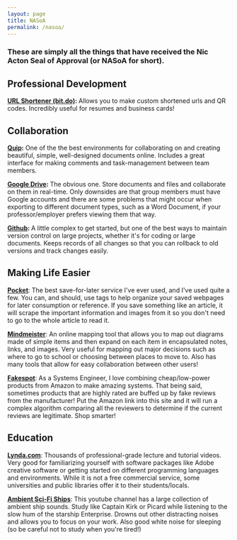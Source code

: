 ```yaml
---
layout: page
title: NASoA
permalink: /nasoa/
---
```

<h3>These are simply all the things that have received the Nic Acton Seal of Approval (or NASoA for short).</h3>
<h2>Professional Development</h2>
<strong><a href="http://bit.do/" target="_blank">URL Shortener (bit.do)</a>: </strong>Allows you to make custom shortened urls and QR codes. Incredibly useful for resumes and business cards!
<h2>Collaboration</h2>
<strong><a href="https://quip.com" target="_blank">Quip</a>:</strong> One of the the best environments for collaborating on and creating beautiful, simple, well-designed documents online. Includes a great interface for making comments and task-management between team members.

<strong><a href="http://drive.google.com" target="_blank">Google Drive</a>: </strong>The obvious one. Store documents and files and collaborate on them in real-time. Only downsides are that group members must have Google accounts and there are some problems that might occur when exporting to different document types, such as a Word Document, if your professor/employer prefers viewing them that way.

<strong><a href="https://github.com/" target="_blank">Github</a>: </strong>A little complex to get started, but one of the best ways to maintain version control on large projects, whether it's for coding or large documents. Keeps records of all changes so that you can rollback to old versions and track changes easily.
<h2>Making Life Easier</h2>
<strong><a href="https://getpocket.com" target="_blank">Pocket</a></strong>: The best save-for-later service I've ever used, and I've used quite a few. You can, and should, use tags to help organize your saved webpages for later consumption or reference. If you save something like an article, it will scrape the important information and images from it so you don't need to go to the whole article to read it.

<strong><a href="https://www.mindmeister.com/" target="_blank">Mindmeister</a></strong>: An online mapping tool that allows you to map out diagrams made of simple items and then expand on each item in encapsulated notes, links, and images. Very useful for mapping out major decisions such as where to go to school or choosing between places to move to. Also has many tools that allow for easy collaboration between other users!

<strong><a href="http://fakespot.com/" target="_blank">Fakespot</a></strong>: As a Systems Engineer, I love combining cheap/low-power products from Amazon to make amazing systems. That being said, sometimes products that are highly rated are buffed up by fake reviews from the manufacturer! Put the Amazon link into this site and it will run a complex algorithm comparing all the reviewers to determine if the current reviews are legitimate. Shop smarter!
<h2>Education</h2>
<strong><a href="https://www.lynda.com/" target="_blank">Lynda.com</a></strong>: Thousands of professional-grade lecture and tutorial videos. Very good for familiarizing yourself with software packages like Adobe creative software or getting started on different programming languages and environments. While it is not a free commercial service, some universities and public libraries offer it to their students/locals.

<strong><a href="https://www.youtube.com/user/crysknife007" target="_blank">Ambient Sci-Fi Ships</a></strong>: This youtube channel has a large collection of ambient ship sounds. Study like Captain Kirk or Picard while listening to the slow hum of the starship Enterprise. Drowns out other distracting noises and allows you to focus on your work. Also good white noise for sleeping (so be careful not to study when you're tired!)
